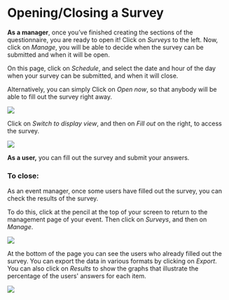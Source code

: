 # Opening/Closing a Survey

**As a manager**, once you’ve finished creating the sections of the questionnaire, you are ready to open it!
Click on _Surveys_ to the left.
Now, click on _Manage_, you will be able to decide when the survey can be submitted and when it will be open.

On this page, click on _Schedule_, and select the date and hour of the day when your survey can be submitted, and when it will close.

Alternatively, you can simply Click on _Open now_, so that anybody will be able to fill out the survey right away.

![](../assets/survey_schedule.png)

Click on _Switch to display view_, and then on _Fill out_ on the right, to access the survey.

![](../assets/survey_fillout.png)

**As a user,** you can fill out the survey and submit your answers.

### To close:

As an event manager, once some users have filled out the survey, you can check the results of the survey.

To do this, click at the pencil at the top of your screen to return to the management page of your event. Then click on _Surveys_, and then on _Manage_.

![](../assets/survey_results.png)

At the bottom of the page you can see the users who already filled out the survey.
You can export the data in various formats by clicking on _Export_. You can also click on _Results_ to show the graphs that illustrate the percentage of the users' answers for each item.

![](../assets/survey_results_display.png)
